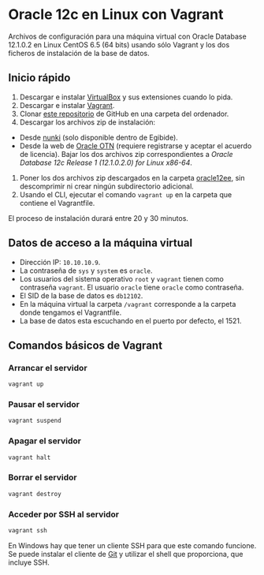 # Oracle 12c en Linux con Vagrant

Archivos de configuración para una máquina virtual con Oracle Database 12.1.0.2 en Linux CentOS 6.5 (64 bits) usando sólo Vagrant y los dos ficheros de instalación de la base de datos.

## Inicio rápido

1. Descargar e instalar [VirtualBox][2] y sus extensiones cuando lo pida.
1. Descargar e instalar [Vagrant][1].
1. Clonar [este repositorio][3] de GitHub en una carpeta del ordenador.
1. Descargar los archivos zip de instalación:
  - Desde [nunki][5] (solo disponible dentro de Egibide). 
  - Desde la web de [Oracle OTN][4] (requiere registrarse y aceptar el acuerdo de licencia). Bajar los dos archivos zip correspondientes a _Oracle Database 12c Release 1 (12.1.0.2.0) for Linux x86-64_.
1. Poner los dos archivos zip descargados en la carpeta [oracle12ee](./oracle12ee/), sin descomprimir ni crear ningún subdirectorio adicional.
1. Usando el CLI, ejecutar el comando `vagrant up` en la carpeta que contiene el Vagrantfile.

El proceso de instalación durará entre 20 y 30 minutos.

## Datos de acceso a la máquina virtual

- Dirección IP: `10.10.10.9`.
- La contraseña de `sys` y `system` es `oracle`.
- Los usuarios del sistema operativo `root` y `vagrant` tienen como contraseña `vagrant`. El usuario `oracle` tiene `oracle` como contraseña.
- El SID de la base de datos es `db12102`.
- En la máquina virtual la carpeta `/vagrant` corresponde a la carpeta donde tengamos el Vagrantfile.
- La base de datos esta escuchando en el puerto por defecto, el 1521.

## Comandos básicos de Vagrant

### Arrancar el servidor
```bash
vagrant up
```

### Pausar el servidor
```bash
vagrant suspend
```

### Apagar el servidor
```bash
vagrant halt
```

### Borrar el servidor
```bash
vagrant destroy
```

### Acceder por SSH al servidor
```bash
vagrant ssh
```
En Windows hay que tener un cliente SSH para que este comando funcione. Se puede instalar el cliente de [Git][6] y utilizar el shell que proporciona, que incluye SSH.

[1]: https://www.vagrantup.com/downloads.html
[2]: https://www.virtualbox.org/wiki/Downloads
[3]: https://github.com/Egibide-PROG2015/vagrant-oracle-12-ee-linux
[4]: http://www.oracle.com/technetwork/database/enterprise-edition/downloads/database12c-linux-download-2240591.html
[5]: http://nunki.diocesanas.org/software/oracle12ee/
[6]: https://git-scm.com/downloads
